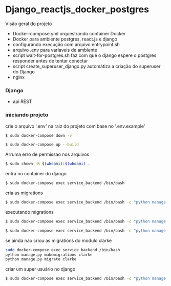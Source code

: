 # Django_reactjs_docker_postgres

Visão geral do projeto
- Docker-compose.yml orquestrando container Docker
- Docker para ambiente postgres, react.js e django
- configurando execução com arquivo entrypoint.sh
- arquivo .env para variaveis de ambiente
- script wait-for-postgres.sh faz com que o django espere o postgres responder antes de tentar conectar
- script create_superuser_django.py automátiza a criação do superuser do Django
- nginx

### Django
- api REST

### iniciando projeto

crie o arquivo '.env' na raiz do projeto com base no '.env.example'

```bash
$ sudo docker-compose down -v
```

```bash
$ sudo docker-compose up --build
```

Arruma erro de permissao nos arquivos
```bash
$ sudo chown -R $(whoami):$(whoami) .
```

entra no container do django
```bash
$ sudo docker-compose exec service_backend /bin/bash
```

cria as migrations
```bash
$ sudo docker-compose exec service_backend /bin/bash -c "python manage.py makemigrations"
```

executando migrations
```bash
$ sudo docker-compose exec service_backend /bin/bash -c "python manage.py migrate"
```


```bash
$ sudo docker-compose exec service_backend /bin/bash -c "python manage.py showmigrations"
```

se ainda nao criou as migrations do modulo clarke
```bash
sudo docker-compose exec service_backend /bin/bash 
python manage.py makemigrations clarke
python manage.py migrate clarke
```



criar um super usuário no django
```bash 
$ sudo docker-compose exec service_backend /bin/bash -c "python manage.py createsuperuser"
```
